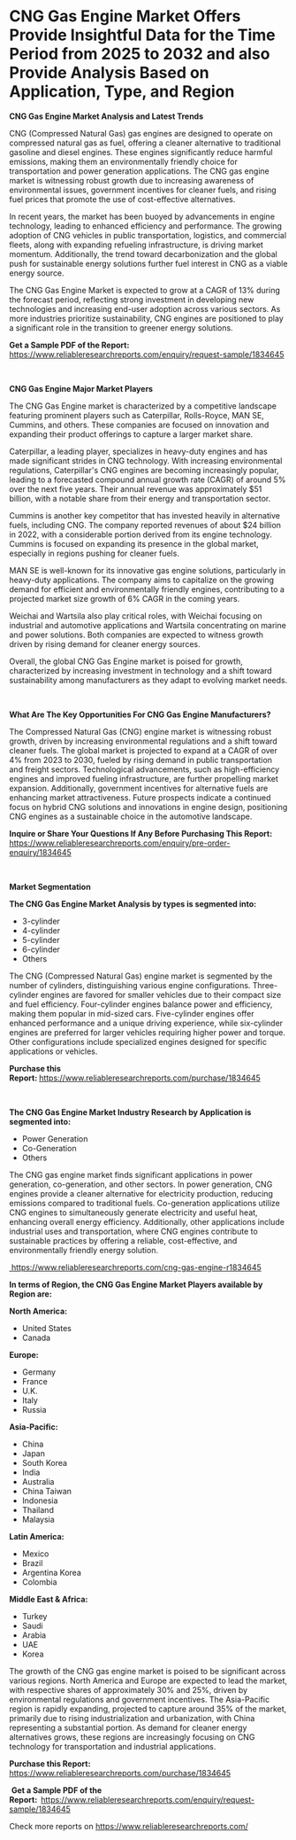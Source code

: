 <p><h1>CNG Gas Engine Market Offers Provide Insightful Data for the Time Period from 2025 to 2032 and also Provide Analysis Based on Application, Type, and Region</h1></p><p><strong>CNG Gas Engine Market Analysis and Latest Trends</strong></p>
<p><p>CNG (Compressed Natural Gas) gas engines are designed to operate on compressed natural gas as fuel, offering a cleaner alternative to traditional gasoline and diesel engines. These engines significantly reduce harmful emissions, making them an environmentally friendly choice for transportation and power generation applications. The CNG gas engine market is witnessing robust growth due to increasing awareness of environmental issues, government incentives for cleaner fuels, and rising fuel prices that promote the use of cost-effective alternatives.</p><p>In recent years, the market has been buoyed by advancements in engine technology, leading to enhanced efficiency and performance. The growing adoption of CNG vehicles in public transportation, logistics, and commercial fleets, along with expanding refueling infrastructure, is driving market momentum. Additionally, the trend toward decarbonization and the global push for sustainable energy solutions further fuel interest in CNG as a viable energy source.</p><p>The CNG Gas Engine Market is expected to grow at a CAGR of 13% during the forecast period, reflecting strong investment in developing new technologies and increasing end-user adoption across various sectors. As more industries prioritize sustainability, CNG engines are positioned to play a significant role in the transition to greener energy solutions.</p></p>
<p><strong>Get a Sample PDF of the Report:&nbsp;</strong> <a href="https://www.reliableresearchreports.com/enquiry/request-sample/1834645?utm_campaign=2251&utm_medium=2&utm_source=Github&utm_content=ia&utm_term=11042025&utm_id=cng-gas-engine">https://www.reliableresearchreports.com/enquiry/request-sample/1834645</a></p>
<p>&nbsp;</p>
<p><strong>CNG Gas Engine Major Market Players</strong></p>
<p><p>The CNG Gas Engine market is characterized by a competitive landscape featuring prominent players such as Caterpillar, Rolls-Royce, MAN SE, Cummins, and others. These companies are focused on innovation and expanding their product offerings to capture a larger market share.</p><p>Caterpillar, a leading player, specializes in heavy-duty engines and has made significant strides in CNG technology. With increasing environmental regulations, Caterpillar's CNG engines are becoming increasingly popular, leading to a forecasted compound annual growth rate (CAGR) of around 5% over the next five years. Their annual revenue was approximately $51 billion, with a notable share from their energy and transportation sector.</p><p>Cummins is another key competitor that has invested heavily in alternative fuels, including CNG. The company reported revenues of about $24 billion in 2022, with a considerable portion derived from its engine technology. Cummins is focused on expanding its presence in the global market, especially in regions pushing for cleaner fuels.</p><p>MAN SE is well-known for its innovative gas engine solutions, particularly in heavy-duty applications. The company aims to capitalize on the growing demand for efficient and environmentally friendly engines, contributing to a projected market size growth of 6% CAGR in the coming years.</p><p>Weichai and Wartsila also play critical roles, with Weichai focusing on industrial and automotive applications and Wartsila concentrating on marine and power solutions. Both companies are expected to witness growth driven by rising demand for cleaner energy sources.</p><p>Overall, the global CNG Gas Engine market is poised for growth, characterized by increasing investment in technology and a shift toward sustainability among manufacturers as they adapt to evolving market needs.</p></p>
<p>&nbsp;</p>
<p><strong>What Are The Key Opportunities For CNG Gas Engine Manufacturers?</strong></p>
<p><p>The Compressed Natural Gas (CNG) engine market is witnessing robust growth, driven by increasing environmental regulations and a shift toward cleaner fuels. The global market is projected to expand at a CAGR of over 4% from 2023 to 2030, fueled by rising demand in public transportation and freight sectors. Technological advancements, such as high-efficiency engines and improved fueling infrastructure, are further propelling market expansion. Additionally, government incentives for alternative fuels are enhancing market attractiveness. Future prospects indicate a continued focus on hybrid CNG solutions and innovations in engine design, positioning CNG engines as a sustainable choice in the automotive landscape.</p></p>
<p><strong>Inquire or Share Your Questions If Any Before Purchasing This Report:</strong> <a href="https://www.reliableresearchreports.com/enquiry/pre-order-enquiry/1834645?utm_campaign=2251&utm_medium=2&utm_source=Github&utm_content=ia&utm_term=11042025&utm_id=cng-gas-engine">https://www.reliableresearchreports.com/enquiry/pre-order-enquiry/1834645</a></p>
<p>&nbsp;</p>
<p><strong>Market Segmentation</strong></p>
<p><strong>The CNG Gas Engine Market Analysis by types is segmented into:</strong></p>
<p><ul><li>3-cylinder</li><li>4-cylinder</li><li>5-cylinder</li><li>6-cylinder</li><li>Others</li></ul></p>
<p><p>The CNG (Compressed Natural Gas) engine market is segmented by the number of cylinders, distinguishing various engine configurations. Three-cylinder engines are favored for smaller vehicles due to their compact size and fuel efficiency. Four-cylinder engines balance power and efficiency, making them popular in mid-sized cars. Five-cylinder engines offer enhanced performance and a unique driving experience, while six-cylinder engines are preferred for larger vehicles requiring higher power and torque. Other configurations include specialized engines designed for specific applications or vehicles.</p></p>
<p><strong>Purchase this Report:&nbsp;</strong><a href="https://www.reliableresearchreports.com/purchase/1834645?utm_campaign=2251&utm_medium=2&utm_source=Github&utm_content=ia&utm_term=11042025&utm_id=cng-gas-engine">https://www.reliableresearchreports.com/purchase/1834645</a></p>
<p>&nbsp;</p>
<p><strong>The CNG Gas Engine Market Industry Research by Application is segmented into:</strong></p>
<p><ul><li>Power Generation</li><li>Co-Generation</li><li>Others</li></ul></p>
<p><p>The CNG gas engine market finds significant applications in power generation, co-generation, and other sectors. In power generation, CNG engines provide a cleaner alternative for electricity production, reducing emissions compared to traditional fuels. Co-generation applications utilize CNG engines to simultaneously generate electricity and useful heat, enhancing overall energy efficiency. Additionally, other applications include industrial uses and transportation, where CNG engines contribute to sustainable practices by offering a reliable, cost-effective, and environmentally friendly energy solution.</p></p>
<p><a href="https://www.reliableresearchreports.com/cng-gas-engine-r1834645?utm_campaign=2251&utm_medium=2&utm_source=Github&utm_content=ia&utm_term=11042025&utm_id=cng-gas-engine">&nbsp;https://www.reliableresearchreports.com/cng-gas-engine-r1834645</a></p>
<p><strong>In terms of Region, the CNG Gas Engine Market Players available by Region are:</strong></p>
<p>
    <p> <strong> North America: </strong>
        <ul>
            <li>United States</li>
            <li>Canada</li>
        </ul>
        </p> 
    <p> <strong> Europe: </strong>
        <ul>
            <li>Germany</li>
            <li>France</li>
            <li>U.K.</li>
            <li>Italy</li>
            <li>Russia</li>
        </ul>
        </p> 
    <p> <strong> Asia-Pacific: </strong>
        <ul>
            <li>China</li>
            <li>Japan</li>
            <li>South Korea</li>
            <li>India</li>
            <li>Australia</li>
            <li>China Taiwan</li>
            <li>Indonesia</li>
            <li>Thailand</li>
            <li>Malaysia</li>
        </ul>
        </p> 
    <p> <strong> Latin America: </strong>
        <ul>
            <li>Mexico</li>
            <li>Brazil</li>
            <li>Argentina Korea</li>
            <li>Colombia</li>
        </ul>
        </p> 
    <p> <strong> Middle East & Africa: </strong>
        <ul>
            <li>Turkey</li>
            <li>Saudi</li>
            <li>Arabia</li>
            <li>UAE</li>
            <li>Korea</li>
        </ul>
    </p>
    </p>
<p><p>The growth of the CNG gas engine market is poised to be significant across various regions. North America and Europe are expected to lead the market, with respective shares of approximately 30% and 25%, driven by environmental regulations and government incentives. The Asia-Pacific region is rapidly expanding, projected to capture around 35% of the market, primarily due to rising industrialization and urbanization, with China representing a substantial portion. As demand for cleaner energy alternatives grows, these regions are increasingly focusing on CNG technology for transportation and industrial applications.</p></p>
<p><strong>Purchase this Report: </strong><a href="https://www.reliableresearchreports.com/purchase/1834645?utm_campaign=2251&utm_medium=2&utm_source=Github&utm_content=ia&utm_term=11042025&utm_id=cng-gas-engine">https://www.reliableresearchreports.com/purchase/1834645</a></p>
<p>&nbsp;<strong>Get a Sample PDF of the Report:&nbsp;&nbsp;</strong><a href="https://www.reliableresearchreports.com/enquiry/request-sample/1834645?utm_campaign=2251&utm_medium=2&utm_source=Github&utm_content=ia&utm_term=11042025&utm_id=cng-gas-engine">https://www.reliableresearchreports.com/enquiry/request-sample/1834645</a></p>
<p><strong></strong></p>
<p>Check more reports on <a href="https://www.reliableresearchreports.com/?utm_campaign=2251&utm_medium=2&utm_source=Github&utm_content=ia&utm_term=11042025&utm_id=cng-gas-engine">https://www.reliableresearchreports.com/</a></p>